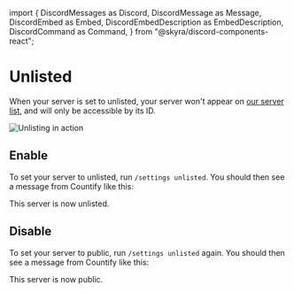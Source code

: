 import {
DiscordMessages as Discord,
DiscordMessage as Message,
DiscordEmbed as Embed,
DiscordEmbedDescription as EmbedDescription,
DiscordCommand as Command,
} from "@skyra/discord-components-react";

# Unlisted

When your server is set to unlisted, your server won't appear on [our server list](https://countify.fun/servers), and will only be accessible by its ID.

![Unlisting in action](/unlisted.png)

## Enable

To set your server to unlisted, run `/settings unlisted`. You should then see a message from Countify like this:

<Discord>
  <Message profile="countify">
    <Command slot="reply" command="/settings unlisted" profile="toasted" />
    <Embed slot="embeds" embedTitle="check  Success!" color="#64DE34">
      <EmbedDescription slot="description">This server is now unlisted.</EmbedDescription> 
    </Embed>
  </Message>
</Discord>

## Disable

To set your server to public, run `/settings unlisted` again. You should then see a message from Countify like this:

<Discord>
  <Message profile="countify">
    <Command slot="reply" command="/settings unlisted" profile="toasted" />
    <Embed slot="embeds" embedTitle="check  Success!" color="#64DE34">
      <EmbedDescription slot="description">This server is now public.</EmbedDescription> 
    </Embed>
  </Message>
</Discord>
